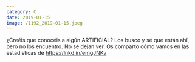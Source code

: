 ```yaml
--- 
category: C 
date: 2019-01-15 
image: /1192_2019-01-15.jpeg 
--- 
```


¿Creéis que conocéis a algún ARTIFICIAL? Los busco y sé que están ahí, pero no los encuentro. No se dejan ver. Os comparto cómo vamos en las estadísticas de https://lnkd.in/emgJNKv